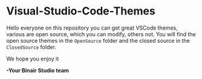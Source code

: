 # Visual-Studio-Code-Themes

Hello everyone on this repository you can get great VSCode themes, various are open source, which you can modify, others not. You will find the open source themes in the `OpenSource` folder and the closed source in the `ClosedSource` folder.

We hope you enjoy it

**-Your Binair Studio team**
